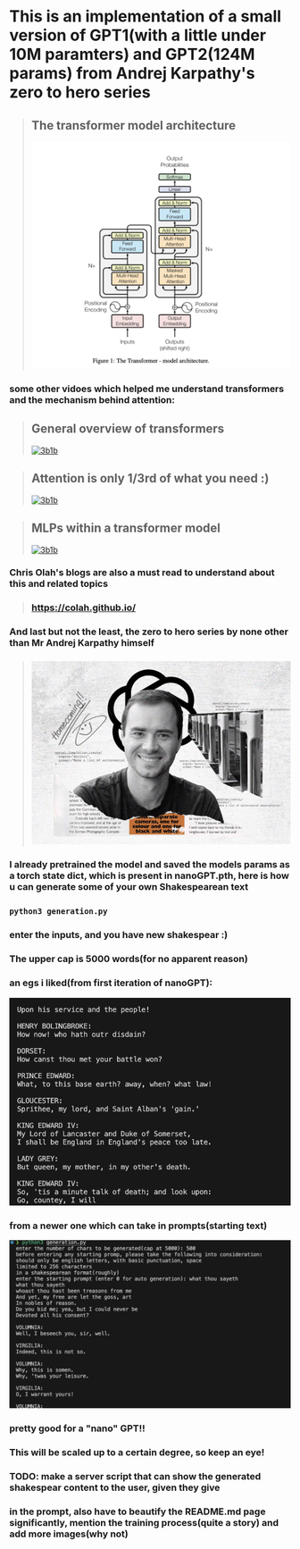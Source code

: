 # This is an implementation of a small version of GPT1(with a little under 10M paramters) and GPT2(124M params) from Andrej Karpathy's zero to hero series

> ## The transformer model architecture
> ![nanoGPT](image-1.png)

### some other vidoes which helped me understand transformers and the mechanism behind attention:

> ## General overview of transformers
> [![3b1b](https://yt3.googleusercontent.com/ytc/AIdro_nFzZFPLxPZRHcE3SSwzdrbuWqfoWYwLAu0_2iO6blQYAU=s160-c-k-c0x00ffffff-no-rj)](https://www.youtube.com/watch?v=wjZofJX0v4M&list=PLZHQObOWTQDNU6R1_67000Dx_ZCJB-3pi&index=6)

> ## Attention is only 1/3rd of what you need :)
> [![3b1b](https://yt3.googleusercontent.com/ytc/AIdro_nFzZFPLxPZRHcE3SSwzdrbuWqfoWYwLAu0_2iO6blQYAU=s160-c-k-c0x00ffffff-no-rj)](https://www.youtube.com/watch?v=eMlx5fFNoYc&list=PLZHQObOWTQDNU6R1_67000Dx_ZCJB-3pi&index=7)

> ## MLPs within a transformer model
> [![3b1b](https://yt3.googleusercontent.com/ytc/AIdro_nFzZFPLxPZRHcE3SSwzdrbuWqfoWYwLAu0_2iO6blQYAU=s160-c-k-c0x00ffffff-no-rj)](https://www.youtube.com/watch?v=9-Jl0dxWQs8&list=PLZHQObOWTQDNU6R1_67000Dx_ZCJB-3pi&index=8)

### Chris Olah's blogs are also a must read to understand about this and related topics
> ### https://colah.github.io/

### And last but not the least, the zero to hero series by none other than Mr Andrej Karpathy himself
> ### [![ak](image-2.png)](https://www.youtube.com/watch?v=VMj-3S1tku0&list=PLAqhIrjkxbuWI23v9cThsA9GvCAUhRvKZ)

 ### I already pretrained the model and saved the models params as a torch state dict, which is present in nanoGPT.pth, here is how u can generate some of your own Shakespearean text 
 ### ``` python3 generation.py ```
 ### enter the inputs, and you have new shakespear :)
 ### The upper cap is 5000 words(for no apparent reason)

### an egs i liked(from first iteration of nanoGPT):
![alt text](image.png)

### from a newer one which can take in prompts(starting text)
![alt text](image-3.png)
### pretty good for a "nano" GPT!!

### This will be scaled up to a certain degree, so keep an eye!

### TODO: make a server script that can show the generated shakespear content to the user, given they give
### in the prompt, also have to beautify the README.md page significantly, mention the training process(quite a  story) and add more images(why not)
